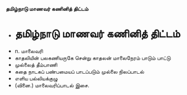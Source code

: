 **தமிழ்நாடு மாணவர் கணினித் திட்டம்**
- # தமிழ்நாடு மாணவர் கணினித் திட்டம்
- n. மாலைவரி
- காதலியின் பலகணியருகே சென்று காதலன் மாலைநேரம் பாடும் பாட்டு
- முல்லைத் தீம்பாணி
- கதை நாடகப் பண்பமையப் பாடப்படும் முல்லை நிலப்பாடல்
- எளிய பல்லியக்குழு
- (வினை.) மாலைவரிப்பாடல் இசை.

